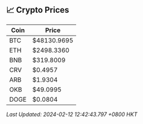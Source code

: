 ## 📈 Crypto Prices

| Coin | Price |
| ---- | ----- |
| BTC | $48130.9695 |
| ETH | $2498.3360 |
| BNB | $319.8009 |
| CRV | $0.4957 |
| ARB | $1.9304 |
| OKB | $49.0995 |
| DOGE | $0.0804 |

_Last Updated: 2024-02-12 12:42:43.797 +0800 HKT_